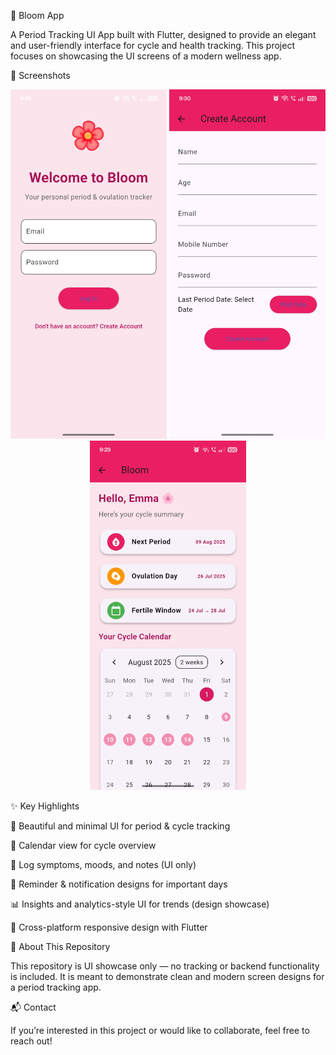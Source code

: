 🌸 Bloom App

A Period Tracking UI App built with Flutter, designed to provide an elegant and user-friendly interface for cycle and health tracking.
This project focuses on showcasing the UI screens of a modern wellness app.

📱 Screenshots
<p align="center"> <img src="screenshot/project2_2.jpg" alt="Screen 1" width="250"/> <img src="screenshot/project2_3.jpg" alt="Screen 2" width="250"/> <img src="screenshot/project2_4.jpg" alt="Screen 3" width="250"/> </p>
✨ Key Highlights

🌸 Beautiful and minimal UI for period & cycle tracking

📆 Calendar view for cycle overview

📝 Log symptoms, moods, and notes (UI only)

🔔 Reminder & notification designs for important days

📊 Insights and analytics-style UI for trends (design showcase)

📱 Cross-platform responsive design with Flutter

🚀 About This Repository

This repository is UI showcase only — no tracking or backend functionality is included.
It is meant to demonstrate clean and modern screen designs for a period tracking app.

📬 Contact

If you’re interested in this project or would like to collaborate, feel free to reach out!
